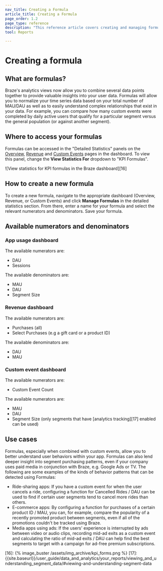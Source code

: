 ```yaml
---
nav_title: Creating a Formula
article_title: Creating a Formula
page_order: 1.2
page_type: reference
description: "This reference article covers creating and managing formulas, which help you easily understand complex relationships that exist in your data."
tool: Reports

---
```

# Creating a formula

## What are formulas?

Braze's analytics views now allow you to combine several data points together to provide valuable insights into your user data. Formulas will allow you to normalize your time series data based on your total number of MAU/DAU as well as to easily understand complex relationships that exist in your data. For example, you can compare how many custom events were completed by daily active users that qualify for a particular segment versus the general population (or against another segment).

## Where to access your formulas

Formulas can be accessed in the "Detailed Statistics" panels on the [Overview][9], [Revenue][10] and [Custom Events][11] pages in the dashboard. To view this panel, change the **View Statistics For** dropdown to "KPI Formulas".

![View statistics for KPI formulas in the Braze dashboard][16]

## How to create a new formula

To create a new formula, navigate to the appropriate dashboard (Overview, Revenue, or Custom Events) and click **Manage Formulas** in the detailed statistics section. From there, enter a name for your formula and select the relevant numerators and denominators. Save your formula.

## Available numerators and denominators

### App usage dashboard
The available numerators are:

* DAU
* Sessions

The available denominators are:

* MAU
* DAU
* Segment Size

### Revenue dashboard
The available numerators are:

* Purchases (all)
* Select Purchases (e.g a gift card or a product ID)

The available denominators are:

* DAU
* MAU

### Custom event dashboard
The available numerators are:

* Custom Event Count

The available numerators are:

* MAU
* DAU
* Segment Size (only segments that have [analytics tracking][17] enabled can be used)

## Use cases
Formulas, especially when combined with custom events, allow you to better understand user behaviors within your app. Formulas can also lend deeper insight into segment purchasing patterns, even if your company uses paid media in conjunction with Braze, e.g. Google Ads or TV. The following are some examples of the kinds of behavior patterns that can be detected using Formulas:

* Ride-sharing apps: If you have a custom event for when the user cancels a ride, configuring a function for Cancelled Rides / DAU can be used to find if certain user segments tend to cancel more rides than others.
* E-commerce apps: By configuring a function for purchases of a certain product ID / MAU, you can, for example, compare the popularity of a recently promoted product between segments, even if all of the promotions couldn't be tracked using Braze.
* Media apps using ads: If the users' experience is interrupted by ads between video or audio clips, recording mid-ad exits as a custom event and calculating the ratio of mid-ad exits / DAU can help find the best segments to target with a campaign for ad-free premium subscriptions.

[9]: {{site.baseurl}}/user_guide/data_and_analytics/your_reports/understanding_your_app_usage_data/
[10]: {{site.baseurl}}/user_guide/data_and_analytics/export_braze_data/exporting_revenue_data/
[11]: {{site.baseurl}}/user_guide/data_and_analytics/custom_data/custom_events/
[16]: {% image_buster /assets/img_archive/kpi_forms.png %}
[17]: {{site.baseurl}}/user_guide/data_and_analytics/your_reports/viewing_and_understanding_segment_data/#viewing-and-understanding-segment-data
